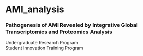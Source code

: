 # AMI_analysis
### Pathogenesis of AMI Revealed by Integrative Global Transcriptomics and Proteomics Analysis  ###
Undergraduate Research Program  
Student Innovation Training Program
